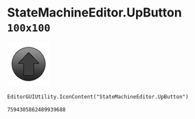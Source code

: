 # StateMachineEditor.UpButton `100x100`
<img src="/img/StateMachineEditor.UpButton.png" width=100 height=100>

``` CSharp
EditorGUIUtility.IconContent("StateMachineEditor.UpButton")
```
```
7594305862489939688
```
